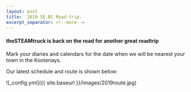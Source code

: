 ```yaml
---
layout: post
title:  2019 SE BC Road-trip.
excerpt_separator: <!--more-->
---
```


#### theSTEAMtruck is back on the road for another great roadtrip

Mark your diaries and calendars for the date when we will be nearest your town in the Kootenays.

Our latest schedule and route is shown below:

![_config.yml]({{ site.baseurl }}/images/2019route.jpg)
